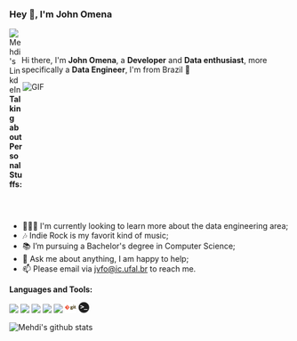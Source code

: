 ### Hey 👋, I'm John Omena

<a href="https://www.linkedin.com/in/john-omena-584523170/">
  <img align="left" alt="Mehdi's LinkdeIn" width="22px" src="https://cdn.jsdelivr.net/npm/simple-icons@v3/icons/linkedin.svg" />
</a>
<br />
<br />

Hi there, I'm **John Omena**, a **Developer** and **Data enthusiast**, more specifically a **Data Engineer**, I'm from Brazil 🚀

  <img align="right" height="250" width="480" alt="GIF" src="https://media4.giphy.com/media/JWuBH9rCO2uZuHBFpm/giphy.gif?cid=ecf05e470trbcqrgy52bkgg5nr1dfhyg2slumtgb04g9xb3d&rid=giphy.gif&ct=g" />

**Talking about Personal Stuffs:**

- 👨🏽‍💻 I'm currently looking to learn more about the data engineering area;
- 🎶 Indie Rock is my favorit kind of music;
- 📚 I’m pursuing a Bachelor's degree in Computer Science;
- 💬 Ask me about anything, I am happy to help;
- 📫 Please email via jvfo@ic.ufal.br to reach me.


**Languages and Tools:**  

<code><img height="20" src="https://upload.wikimedia.org/wikipedia/commons/thumb/0/0a/Python.svg/1200px-Python.svg.png"></code>
<code><img height="20" src="https://image.flaticon.com/icons/png/512/2772/2772128.png"></code>
<code><img height="20" src="https://cdn.icon-icons.com/icons2/2699/PNG/512/sqlite_logo_icon_170706.png"></code>
<code><img height="20" src="https://icon-library.com/images/no-sql-icon/no-sql-icon-21.jpg"></code>
<code><img height="20" src="https://webimages.mongodb.com/_com_assets/cms/MongoDB_Logo_FullColorBlack_RGB-4td3yuxzjs.png?auto=format%2Ccompress"></code>
<code><img height="20" src="https://raw.githubusercontent.com/github/explore/80688e429a7d4ef2fca1e82350fe8e3517d3494d/topics/git/git.png"></code>
<code><img height="20" src="https://raw.githubusercontent.com/github/explore/80688e429a7d4ef2fca1e82350fe8e3517d3494d/topics/terminal/terminal.png"></code>

![Mehdi's github stats](https://github-readme-stats.vercel.app/api?username=JohnOmena&show_icons=true&hide_border=true)
